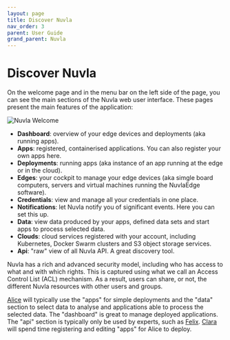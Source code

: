 ```yaml
---
layout: page
title: Discover Nuvla
nav_order: 3
parent: User Guide
grand_parent: Nuvla
---
```


# Discover Nuvla

On the welcome page and in the menu bar on the left side of the page, you can see the main sections of the Nuvla web user interface.  These pages present the main features of the application:

![Nuvla Welcome](/assets/img/home.png)

 - **Dashboard**: overview of your edge devices and deployments (aka running apps).
 - **Apps**: registered, containerised applications. You can also register your own apps here. 
 - **Deployments**: running apps (aka instance of an app running at the edge or in the cloud).
 - **Edges**: your cockpit to manage your edge devices (aka simgle board computers, servers and virtual machines running the NuvlaEdge software).
 - **Credentials**: view and manage all your credentials in one place.
 - **Notifications**: let Nuvla notify you of significant events. Here you can set this up.
 - **Data**: view data produced by your apps, defined data sets and start apps to process selected data.
 - **Clouds**: cloud services registered with your account, including Kubernetes, Docker Swarm clusters and S3 object storage services.
 - **Api**: "raw" view of all Nuvla API. A great discovery tool. 

Nuvla has a rich and advanced security model, including who has access to what and with which rights. This is captured using what we call an Access Control List (ACL) mechanism.  As a result, users can share, or not, the different Nuvla resources with other users and groups.

[Alice](/alice) will typically use the "apps" for simple deployments and the "data" section to select data to analyse and applications able to process the selected data. The "dashboard" is great to manage deployed applications. The
"api" section is typically only be used by experts, such as [Felix](/felix). [Clara](/clara) will spend time registering and editing "apps" for Alice to deploy.
